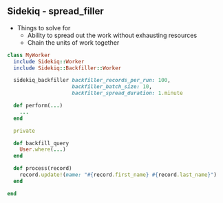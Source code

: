 ## Sidekiq - spread_filler

* Things to solve for
  * Ability to spread out the work without exhausting resources
  * Chain the units of work together


```ruby
class MyWorker
  include Sidekiq::Worker
  include Sidekiq::Backfiller::Worker

  sidekiq_backfiller backfiller_records_per_run: 100,
                     backfiller_batch_size: 10,
                     backfiller_spread_duration: 1.minute

  def perform(...)
    ...
  end

  private

  def backfill_query
    User.where(...)
  end

  def process(record)
    record.update!(name: "#{record.first_name} #{record.last_name}")
  end

end
```
